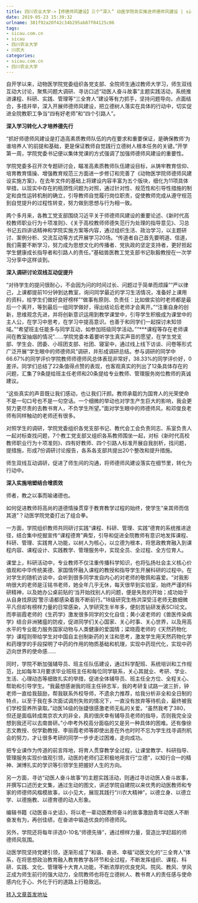 ```yaml
---
title: 四川农业大学->【师德师风建设】三个“深入” 动医学院务实推进师德师风建设 | sicau.com.cn
date: 2019-05-23 15:39:32
urlname: 381f92a20f42c34b295ab87f04125c06
tags: 
- sicau.com.cn
- sicau
- 四川农业大学
- 川农大
categories:
- sicau.com.cn
- 四川农业大学
---
```



自开学以来，动物医学院党委组织各党支部、全院师生通过教师大学习，师生双线互动大讨论，聚焦问题大调研、寻访口述“动医人奋斗故事”主题实践活动，系统推进课程、科研、实践、管理等“三全育人”建设等有力抓手，坚持问题导向，点面结合，多措并举，深入开展师德师风建设，把立德树人落实在具体的行动中，切实促进全院教职工争当“四有好老师”和“四个引路人”。

**深入学习转化人才培养德先行**

“抓好师德师风建设是打造高素质教师队伍的内在要求和重要保证，是确保教师‘为谁培养人’的前提和基础，更是保证教师自觉践行立德树人根本任务的关键。”开学第一周，学院党委书记便以集体党课的方式强调了加强师德师风建设的重要性。

学院党委多召开次专题研讨会，瞄准高素质教师队伍建设目标，从铸牢教育信仰、培育教育情操、增强教育规范三方面进一步修订和完善了《动物医学院师德师风建设实施方案》，在去年文件的基础上将建设内容丰富为五个版块，细化为11项具体举措，以现实中存在的瓶颈性问题为对照，通过针对性、规范性和引导性措施的制定和良性运转机制的确立，引导教师自觉履行岗位职责，促使教师完成从遵守规范到自觉提升的过程性转变，努力做到思想与行为相一致。

两个多月来，各教工党支部围绕习近平关于师德师风建设的重要论述、《新时代高校教师职业行为十项准则》、《关于高校教师师德失范行为处理的指导意见》、习总书记五四讲话精神和学院实施方案等内容，通过组织生活、政治学习，以主题研讨、案例分析、交流互动等方式开展学习20场。“传道者自己首先要明道、信道，我们需要不断学习，努力成为思想文化的传播者、党执政的坚定支持者，更好担起学生健康成长指导者和引路人的责任。”基础兽医教工党支部书记耿毅教授在一次学习分享中这样谈到。

**深入调研讨论双线互动促提升**

“对待学生的提问很耐心，不会因为问的时间过长、问题过于简单而烦躁”“严以律己，上课都提前10分钟到达教室，询问同学最近的学习生活情况，准备好上课用的资料，给学生们做好良好榜样”“做事有原则、负责任：比如做实验时老师都是最后一个离开，等到最后一组同学做好，得出结论后老师才会离开。”“注重自身的创新，思维观念先进，并将创新意识运用到教学课堂中，引导学生积极成为课堂中的主人公，在学习中思考，在学习中提高意识。也善于和同学们一起探讨未知领域。”“希望班主任能多与同学互动，如参加班级同学活动。”“***课程等存在老师课间在教室抽烟的情况”……学院党委本着要听学生真实声音的愿望，在学生党支部、学生会、团委、小班团支部、社团、寝室中，通过线上线下访谈、问卷等形式广泛开展“学生眼中的师德师风”调研，并形成调研总结。参与调研的同学中66.67%的同学评价学院教师师德师风总体表现非常好，38.33%的同学评价好，0差评。同学们总结了22条值得点赞的表现，也客观真实的列出了12条具体存在的问题，汇集了9条提给班主任老师和20条提给专业教师、管理服务岗位教师的真诚建议。

“这些真实的声音既让我们感动，也让我们汗颜。教师承载的为国育人的光荣使命不是一句口号也不是一句空话。一个细微的举动也对学生产生巨大的影响，我会更努力更尽责的去教书育人，不负学生所望。”面对学生眼中的师德师风，和邓俊良老师有同样触动的老师还有很多。

对照学生的调研，学院党委组织各党支部书记、教代会工会负责同志、系室负责人一起对标查找问题，7个教工党支部又组织各系教师围坐一起，对标《新时代高校教师职业行为十项准则》、四有好教师、四个引路人标准开展自我剖析，找问题，提措施，形成7份调研讨论报告，各系各支部共提出20个整改和提升措施。

师生双线互动调研，促进了师生间的沟通，将师德师风建设落实在细节里，转化为行动中。

**深入实施培塑结合增质效**

师者，教之以事而喻诸德也。

如何促进教师将高尚的道德情操贯穿于教育教学过程的始终，使学生“亲其师而信其道”？动医学院党委打出了组合拳。

一方面，学院组织教师共同研讨实践“课程、科研、管理、实践”德育的系统推进途径，结合集中挖掘宣传“课程德育”典型，引导和促进全院教师有意识地发挥课程、科研、管理、实践育人功能，以树人为核心，以立德为根本，将思政教育融入到课程内容、课程设计、实践教学、管理服务中，实现全员、全过程、全方位育人。

课堂上，科研活动中，专业教师不仅注重传播科学知识，也将弘扬社会主义核心价值观和中华传统美德、家国情怀融入课程的教授和指导学生开展科研的过程中。在对学生的随机访谈中，会听到很多同学发自内心的对老师的敬佩和喜爱。“对我影响很大的老师是汪铭书老师，她全年几乎无休，每天很早到实验室，始终严谨的科研精神，以及她办公桌前贴的‘当开始找别人的问题，便是失败的开始；成功始于从自身找原因’警示语都感染着我不断前行。”18级研究生杨洪深受汪老师无数细微平凡但却有榜样力量的日常感染，入学研究生半年多，便刻苦钻研发表SCI论文。而李丽霞老师的《生药学》激发很多同学的文化自信；黄小波老师的《兽医传染病学》结合非洲猪瘟的防疫，促进同学们关心国家、关心时事、关心世界，以及用高水平的专业能力服务国家动物与人类健康的爱国情；梁晓霞老师的《天然药物化学》课程则带给学生对中国自主创制新药的关注和思考，激发学生用天然药物化学和药理学的手段探明了中药的作用的物质基础和机理，实现中药现代化，实现中药迈向世界的使命感……

同时，学院不断加强辅导员、班主任队伍建设，通过科学配班、系统培训和工作规范，比如每年3月要求毕业班班主任和每位同学联系，关心其就业、考研、学业、生活、心理动态等细致扎实的举措，促进全体辅导员、班主任全方位、全程关心、帮助和引导学生。“我最想感谢我的班主任钟志军，我的考研复试路一波三折，钟老师一直给我鼓励，帮我联系外校导师，不遗余力推荐，给我分析非全和全日制的特点，以至于我在多次面试调剂失败的情况下，一直没有放弃等待机会，最终被我们学校营养所录取。”动医14级的张婕很感激老师无私的关爱。“虽然我考了380，但还是面临转成南京农大的非全，真的很庆幸有辅导员老师的指导，否则我完全没想到我还可以去南兽研。”小申考外校高分面临的又是另一种具体的困难。还有像徐志文教授、倪学勤教授、李丽霞老师等即使出差在外也时时不忘为学生找寻调剂机会的努力，才让很多考研的同学一步步走过困难，走向成功。

把专业课作为传道的前言阵地，将育人贯穿教学全过程，让课堂教学、科研指导、管理服务实现价值观引领，动医的老师们正积极地用言行“立德”，以知行合一的精神、渊博扎实的学识等引领学生把握好人生的方向。

另一方面，寻访“动医人奋斗故事”的主题实践活动，则通过寻访动医人奋斗故事，并撰写口述历史文集，通过生动的图文，讲述学院自建院以来优秀的动医教师和专家的师德师风楷模故事，以小见大，展现其践行“川农大精神”，以德立身、以德立学、以德施教、以德育德的动人形象。

编辑书籍《动医奋斗史话》，将以老一辈动医教师奋斗的故事激励青年动医人不断奋发有为，再创佳绩，在奋进中锻造优良的师德师风。

另外，学院还将每年评选0-10名“师德先锋”，通过榜样力量，营造比学赶超的师德师风氛围。

动医学院坚持党建引领，逐渐形成了“和谐、奋进、幸福”动医文化的“三全育人”体系，在将思想政治教育融入教育教学各环节和全过程，不断发挥组织、课程、科研、实践、文化、管理等十大育人功能，不断浓厚的优良党风、院风、教风、学风正成为师生前行的强大动力，全院教师也将在立德树人、教书育人的责任感与使命感内化于心、外化于行的道路上行稳致远。





[转入文章首发地址](https://news.sicau.edu.cn/info/1135/51668.htm)